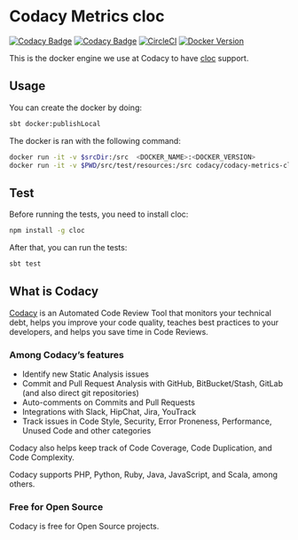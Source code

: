 # Codacy Metrics cloc

[![Codacy Badge](https://api.codacy.com/project/badge/Grade/11ebf162681e4d45beb0a975926ac34b)](https://www.codacy.com/gh/codacy/codacy-metrics-cloc?utm_source=github.com&amp;utm_medium=referral&amp;utm_content=codacy/codacy-metrics-cloc&amp;utm_campaign=Badge_Grade)
[![Codacy Badge](https://api.codacy.com/project/badge/Coverage/11ebf162681e4d45beb0a975926ac34b)](https://www.codacy.com/gh/codacy/codacy-metrics-cloc?utm_source=github.com&utm_medium=referral&utm_content=codacy/codacy-metrics-cloc&utm_campaign=Badge_Coverage)
[![CircleCI](https://circleci.com/gh/codacy/codacy-metrics-cloc.svg?style=svg)](https://circleci.com/gh/codacy/codacy-metrics-cloc)
[![Docker Version](https://images.microbadger.com/badges/version/codacy/codacy-metrics-cloc.svg)](https://microbadger.com/images/codacy/codacy-metrics-cloc "Get your own version badge on microbadger.com")

This is the docker engine we use at Codacy to have [cloc](hhttps://github.com/AlDanial/cloc/) support.

## Usage

You can create the docker by doing:

```bash
sbt docker:publishLocal
```

The docker is ran with the following command:

```bash
docker run -it -v $srcDir:/src  <DOCKER_NAME>:<DOCKER_VERSION>
docker run -it -v $PWD/src/test/resources:/src codacy/codacy-metrics-cloc:latest
```

## Test

Before running the tests, you need to install cloc:

```bash
npm install -g cloc
```

After that, you can run the tests:

```bash
sbt test
```

## What is Codacy

[Codacy](https://www.codacy.com/) is an Automated Code Review Tool that monitors your technical debt, helps you improve your code quality, teaches best practices to your developers, and helps you save time in Code Reviews.

### Among Codacy’s features

- Identify new Static Analysis issues
- Commit and Pull Request Analysis with GitHub, BitBucket/Stash, GitLab (and also direct git repositories)
- Auto-comments on Commits and Pull Requests
- Integrations with Slack, HipChat, Jira, YouTrack
- Track issues in Code Style, Security, Error Proneness, Performance, Unused Code and other categories

Codacy also helps keep track of Code Coverage, Code Duplication, and Code Complexity.

Codacy supports PHP, Python, Ruby, Java, JavaScript, and Scala, among others.

### Free for Open Source

Codacy is free for Open Source projects.
